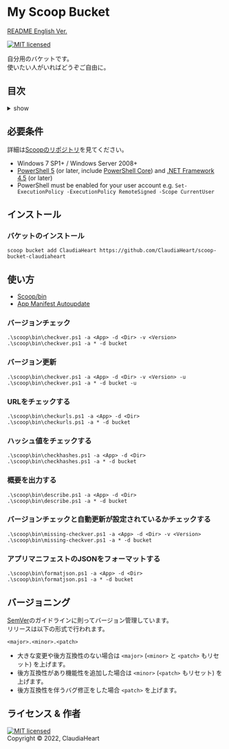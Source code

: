 <!-- omit in toc -->
My Scoop Bucket
==========
[README English Ver.](README.md)

[![MIT licensed][shield-license]][mit]

自分用のバケットです。  
使いたい人がいればどうぞご自由に。


<!-- omit in toc -->
目次
-----------------
<details>
<summary>show</summary>

- [必要条件](#必要条件)
- [インストール](#インストール)
  - [バケットのインストール](#バケットのインストール)
- [使い方](#使い方)
  - [バージョンチェック](#バージョンチェック)
  - [バージョン更新](#バージョン更新)
  - [URLをチェックする](#urlをチェックする)
  - [ハッシュ値をチェックする](#ハッシュ値をチェックする)
  - [概要を出力する](#概要を出力する)
  - [バージョンチェックと自動更新が設定されているかチェックする](#バージョンチェックと自動更新が設定されているかチェックする)
  - [アプリマニフェストのJSONをフォーマットする](#アプリマニフェストのjsonをフォーマットする)
- [バージョニング](#バージョニング)
- [ライセンス & 作者](#ライセンス--作者)
</details>


必要条件
------------
詳細は[Scoopのリポジトリ][scoop]を見てください。
- Windows 7 SP1+ / Windows Server 2008+
- [PowerShell 5][pw5] (or later, include [PowerShell Core][pw_core]) and [.NET Framework 4.5][dot_net_dl] (or later)
- PowerShell must be enabled for your user account e.g. `Set-ExecutionPolicy -ExecutionPolicy RemoteSigned -Scope CurrentUser`


インストール
-----
### バケットのインストール
```pwsh
scoop bucket add ClaudiaHeart https://github.com/ClaudiaHeart/scoop-bucket-claudiaheart
```


使い方
-----
- [Scoop/bin][scoop_bin]
- [App Manifest Autoupdate][scoop_autoupdate]
### バージョンチェック
```pwsh
.\scoop\bin\checkver.ps1 -a <App> -d <Dir> -v <Version>
.\scoop\bin\checkver.ps1 -a * -d bucket
```
### バージョン更新
```pwsh
.\scoop\bin\checkver.ps1 -a <App> -d <Dir> -v <Version> -u
.\scoop\bin\checkver.ps1 -a * -d bucket -u
```
### URLをチェックする
```pwsh
.\scoop\bin\checkurls.ps1 -a <App> -d <Dir>
.\scoop\bin\checkurls.ps1 -a * -d bucket
```
### ハッシュ値をチェックする
```pwsh
.\scoop\bin\checkhashes.ps1 -a <App> -d <Dir>
.\scoop\bin\checkhashes.ps1 -a * -d bucket
```
### 概要を出力する
```pwsh
.\scoop\bin\describe.ps1 -a <App> -d <Dir>
.\scoop\bin\describe.ps1 -a * -d bucket
```
### バージョンチェックと自動更新が設定されているかチェックする
```pwsh
.\scoop\bin\missing-checkver.ps1 -a <App> -d <Dir> -v <Version>
.\scoop\bin\missing-checkver.ps1 -a * -d bucket
```
### アプリマニフェストのJSONをフォーマットする
```pwsh
.\scoop\bin\formatjson.ps1 -a <App> -d <Dir>
.\scoop\bin\formatjson.ps1 -a * -d bucket
```


バージョニング
-----
[SemVer][semver]のガイドラインに則ってバージョン管理しています。  
リリースは以下の形式で行われます。
```
<major>.<minor>.<patch>
```
- 大きな変更や後方互換性のない場合は `<major>` (`<minor>` と `<patch>` もリセット) を上げます。
- 後方互換性があり機能性を追加した場合は `<minor>` (`<patch>` もリセット) を上げます。
- 後方互換性を伴うバグ修正をした場合 `<patch>` を上げます。


ライセンス & 作者
-------
[![MIT licensed][shield-license]](LICENSE)  
Copyright &copy; 2022, ClaudiaHeart



[shield-license]: https://img.shields.io/badge/license-MIT-blue.svg
[mit]: https://licenses.opensource.jp/MIT/MIT.html
[scoop]: https://github.com/ScoopInstaller/Scoop
[scoop_bin]: https://github.com/ScoopInstaller/Scoop/tree/master/bin
[scoop_autoupdate]: https://github.com/ScoopInstaller/Scoop/wiki/App-Manifest-Autoupdate
[pw5]: https://aka.ms/wmf5download
[pw_core]: https://docs.microsoft.com/en-us/powershell/scripting/install/installing-powershell-core-on-windows?view=powershell-6
[dot_net_dl]: https://www.microsoft.com/net/download
[semver]: https://semver.org/lang/ja/
